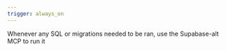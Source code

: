 ```yaml
---
trigger: always_on
---
```


Whenever any SQL or migrations needed to be ran, use the Supabase-alt MCP to run it